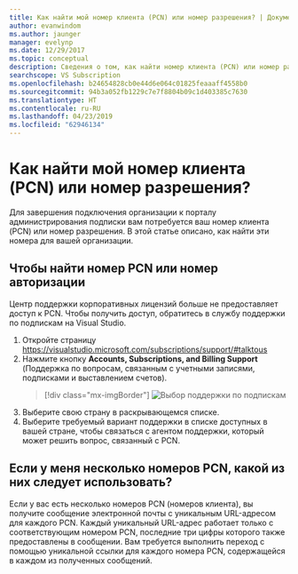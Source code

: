 ```yaml
---
title: Как найти мой номер клиента (PCN) или номер разрешения? | Документы Майкрософт
author: evanwindom
ms.author: jaunger
manager: evelynp
ms.date: 12/29/2017
ms.topic: conceptual
description: Сведения о том, как найти номер клиента (PCN) или номер разрешения
searchscope: VS Subscription
ms.openlocfilehash: b24654828cb0e44d6e064c01825feaaaff4558b0
ms.sourcegitcommit: 94b3a052fb1229c7e7f8804b09c1d403385c7630
ms.translationtype: HT
ms.contentlocale: ru-RU
ms.lasthandoff: 04/23/2019
ms.locfileid: "62946134"
---
```

# <a name="how-do-i-locate-my-public-customer-number-pcn-or-authorization-number"></a>Как найти мой номер клиента (PCN) или номер разрешения?

Для завершения подключения организации к порталу администрирования подписки вам потребуется ваш номер клиента (PCN) или номер разрешения. В этой статье описано, как найти эти номера для вашей организации.

## <a name="to-locate-your-pcn-or-authorization-number"></a>Чтобы найти номер PCN или номер авторизации

Центр поддержки корпоративных лицензий больше не предоставляет доступ к PCN.  Чтобы получить доступ, обратитесь в службу поддержки по подпискам на Visual Studio.
1. Откройте страницу https://visualstudio.microsoft.com/subscriptions/support/#talktous
2. Нажмите кнопку **Accounts, Subscriptions, and Billing Support** (Поддержка по вопросам, связанным с учетными записями, подписками и выставлением счетов).
    > [!div class="mx-imgBorder"]
    > ![Выбор поддержки по подпискам](_img/vlsc/vlsc-pcn.png)
3. Выберите свою страну в раскрывающемся списке.
4. Выберите требуемый вариант поддержки в списке доступных в вашей стране, чтобы связаться с агентом поддержки, который может решить вопрос, связанный с PCN.

## <a name="if-i-have-more-than-one-pcn-which-one-should-i-use"></a>Если у меня несколько номеров PCN, какой из них следует использовать?

Если у вас есть несколько номеров PCN (номеров клиента), вы получите сообщение электронной почты с уникальным URL-адресом для каждого PCN. Каждый уникальный URL-адрес работает только с соответствующим номером PCN, последние три цифры которого также предоставлены в сообщении. Вам требуется выполнить переход с помощью уникальной ссылки для каждого номера PCN, содержащейся в каждом из полученных сообщений.